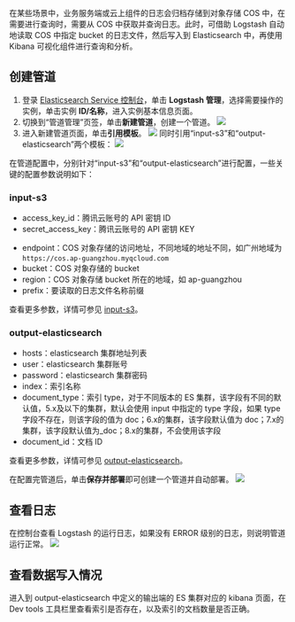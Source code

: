 在某些场景中，业务服务端或云上组件的日志会归档存储到对象存储 COS 中，在需要进行查询时，需要从 COS 中获取并查询日志。此时，可借助 Logstash 自动地读取 COS 中指定 bucket 的日志文件，然后写入到 Elasticsearch 中，再使用 Kibana 可视化组件进行查询和分析。

## 创建管道
1. 登录 [Elasticsearch Service 控制台](https://console.cloud.tencent.com/es)，单击 **Logstash 管理**，选择需要操作的实例，单击实例 **ID/名称**，进入实例基本信息页面。
2. 切换到“管道管理”页签，单击**新建管道**，创建一个管道。
![](https://qcloudimg.tencent-cloud.cn/raw/a504dcc550823328f9732ea0dcf09208.png)
3. 进入新建管道页面，单击**引用模板**。
![](https://main.qcloudimg.com/raw/d9f18aae57a8d6c995633b5d9bda3df6.png)
同时引用“input-s3”和“output-elasticsearch”两个模板：
![](https://main.qcloudimg.com/raw/1ef5faa2cf275499b3e674b40aac8d1d.png)

在管道配置中，分别针对“input-s3”和“output-elasticsearch”进行配置，一些关键的配置参数说明如下：

### input-s3
- access\_key\_id：腾讯云账号的 API 密钥 ID
- secret\_access\_key：腾讯云账号的 API 密钥 KEY
* endpoint：COS 对象存储的访问地址，不同地域的地址不同，如广州地域为 `https://cos.ap-guangzhou.myqcloud.com`
* bucket：COS 对象存储的 bucket
* region：COS 对象存储 bucket 所在的地域，如 ap-guangzhou
* prefix：要读取的日志文件名称前缀

查看更多参数，详情可参见 [input-s3](https://www.elastic.co/guide/en/logstash/current/plugins-inputs-s3.html)。

### output-elasticsearch
* hosts：elasticsearch 集群地址列表
* user：elasticsearch 集群账号
* password：elasticsearch 集群密码
* index：索引名称
* document\_type：索引 type，对于不同版本的 ES 集群，该字段有不同的默认值，5.x及以下的集群，默认会使用 input 中指定的 type 字段，如果 type 字段不存在，则该字段的值为 doc；6.x的集群，该字段默认值为 doc；7.x的集群，该字段默认值为\_doc；8.x的集群，不会使用该字段
* document_id：文档 ID

查看更多参数，详情可参见 [output-elasticsearch](https://www.elastic.co/guide/en/logstash/7.10/plugins-outputs-elasticsearch.html)。

在配置完管道后，单击**保存并部署**即可创建一个管道并自动部署。
![](https://main.qcloudimg.com/raw/58b261bae58e77a378b00acb64b8eb08.png)

## 查看日志
在控制台查看 Logstash 的运行日志，如果没有 ERROR 级别的日志，则说明管道运行正常。
![](https://main.qcloudimg.com/raw/f732f32b31dd83591e864cf3b7de7b2c.png)

## 查看数据写入情况
进入到 output-elasticsearch 中定义的输出端的 ES 集群对应的 kibana 页面，在 Dev tools 工具栏里查看索引是否存在，以及索引的文档数量是否正确。
